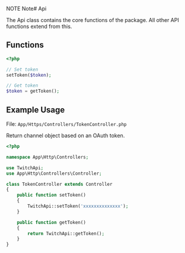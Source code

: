 NOTE
Note# Api

The Api class contains the core functions of the package. All other API functions extend from this.

## Functions

```php
<?php

// Set token
setToken($token);

// Get token
$token = getToken();
```

## Example Usage

File: ```App/Https/Controllers/TokenController.php```

Return channel object based on an OAuth token.

```php
<?php

namespace App\Http\Controllers;

use TwitchApi;
use App\Http\Controllers\Controller;

class TokenController extends Controller
{
    public function setToken()
    {
        TwitchApi::setToken('xxxxxxxxxxxxxx');
    }

    public function getToken()
    {
        return TwitchApi::getToken();
    }
}
```
